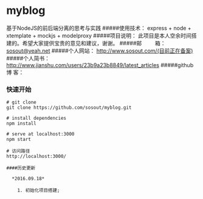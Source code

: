 # myblog
基于NodeJS的前后端分离的思考与实践
#####使用技术： express + node + xtemplate + mockjs + modelproxy
#####项目说明： 此项目是本人空余时间搭建的。希望大家提供宝贵的意见和建议，谢谢。
#####邮&emsp;&emsp;&ensp;箱： sosout@yeah.net
#####个人网站： http://www.sosout.com/(目前正在备案)
#####个人简书： http://www.jianshu.com/users/23b9a23b8849/latest_articles
#####github博 客： 

### 快速开始

```
# git clone
git clone https://github.com/sosout/myblog.git
 
# install dependencies
npm install

# serve at localhost:3000
npm start

# 访问路径
http://localhost:3000/

####历史更新

  *2016.09.18*

  	1. 初始化项目搭建;